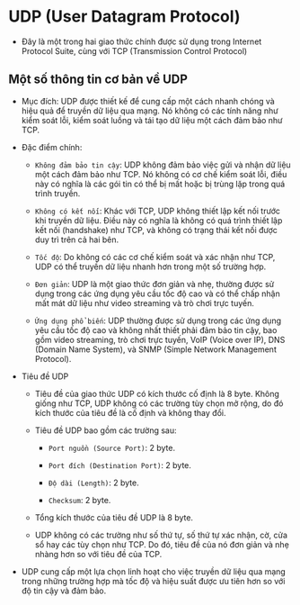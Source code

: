 # UDP (User Datagram Protocol)

- Đây là một trong hai giao thức chính được sử dụng trong Internet Protocol Suite, cùng với TCP (Transmission Control Protocol)

## Một số thông tin cơ bản về UDP

- Mục đích: UDP được thiết kế để cung cấp một cách nhanh chóng và hiệu quả để truyền dữ liệu qua mạng. Nó không có các tính năng như kiểm soát lỗi, kiểm soát luồng và tái tạo dữ liệu một cách đảm bảo như TCP.

- Đặc điểm chính:

	+ `Không đảm bảo tin cậy`: UDP không đảm bảo việc gửi và nhận dữ liệu một cách đảm bảo như TCP. Nó không có cơ chế kiểm soát lỗi, điều này có nghĩa là các gói tin có thể bị mất hoặc bị trùng lặp trong quá trình truyền.

	+ `Không có kết nối`: Khác với TCP, UDP không thiết lập kết nối trước khi truyền dữ liệu. Điều này có nghĩa là không có quá trình thiết lập kết nối (handshake) như TCP, và không có trạng thái kết nối được duy trì trên cả hai bên.

	+ `Tốc độ`: Do không có các cơ chế kiểm soát và xác nhận như TCP, UDP có thể truyền dữ liệu nhanh hơn trong một số trường hợp.

	+ `Đơn giản`: UDP là một giao thức đơn giản và nhẹ, thường được sử dụng trong các ứng dụng yêu cầu tốc độ cao và có thể chấp nhận mất mát dữ liệu như video streaming và trò chơi trực tuyến.

	+ `Ứng dụng phổ biến`: UDP thường được sử dụng trong các ứng dụng yêu cầu tốc độ cao và không nhất thiết phải đảm bảo tin cậy, bao gồm video streaming, trò chơi trực tuyến, VoIP (Voice over IP), DNS (Domain Name System), và SNMP (Simple Network Management Protocol).

- Tiêu đề UDP

	+ Tiêu đề của giao thức UDP có kích thước cố định là 8 byte. Không giống như TCP, UDP không có các trường tùy chọn mở rộng, do đó kích thước của tiêu đề là cố định và không thay đổi.

	+ Tiêu đề UDP bao gồm các trường sau:

		+ `Port nguồn (Source Port)`: 2 byte.

		+ `Port đích (Destination Port)`: 2 byte.

		+ `Độ dài (Length)`: 2 byte.

		+ `Checksum`: 2 byte.
		
	+ Tổng kích thước của tiêu đề UDP là 8 byte.

	+ UDP không có các trường như số thứ tự, số thứ tự xác nhận, cờ, cửa sổ hay các tùy chọn như TCP. Do đó, tiêu đề của nó đơn giản và nhẹ nhàng hơn so với tiêu đề của TCP.

- UDP cung cấp một lựa chọn linh hoạt cho việc truyền dữ liệu qua mạng trong những trường hợp mà tốc độ và hiệu suất được ưu tiên hơn so với độ tin cậy và đảm bảo.